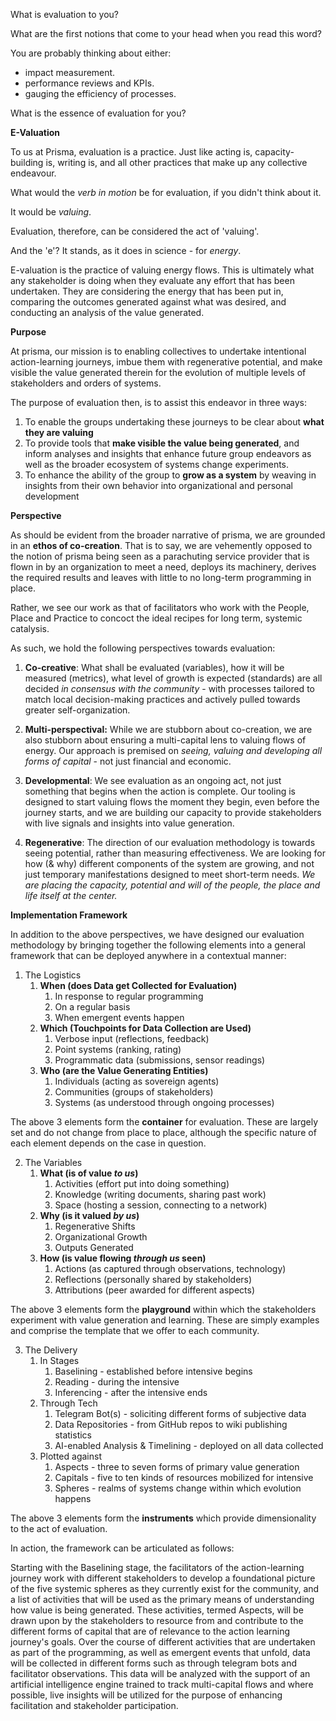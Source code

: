 What is evaluation to you?

What are the first notions that come to your head when you read this word?

You are probably thinking about either:
- impact measurement. 
- performance reviews and KPIs.
- gauging the efficiency of processes.

What is the essence of evaluation for you? 

**E-Valuation**

To us at Prisma, evaluation is a practice. Just like acting is, capacity-building is, writing is, and all other practices that make up any collective endeavour. 

What would the *verb in motion* be for evaluation, if you didn't think about it.

It would be *valuing*.

Evaluation, therefore, can be considered the act of 'valuing'. 

And the 'e'? It stands, as it does in science - for *energy*.

E-valuation is the practice of valuing energy flows. This is ultimately what any stakeholder is doing when they evaluate any effort that has been undertaken. They are considering the energy that has been put in, comparing the outcomes generated against what was desired, and conducting an analysis of the value generated.

**Purpose**

At prisma, our mission is to enabling collectives to undertake intentional action-learning journeys, imbue them with regenerative potential, and make visible the value generated therein for the evolution of multiple levels of stakeholders and orders of systems.

The purpose of evaluation then, is to assist this endeavor in three ways:

1. To enable the groups undertaking these journeys to be clear about **what they are valuing**
2. To provide tools that **make visible the value being generated**, and inform analyses and insights that enhance future group endeavors as well as the broader ecosystem of systems change experiments.
3. To enhance the ability of the group to **grow as a system** by weaving in insights from their own behavior into organizational and personal development

**Perspective**

As should be evident from the broader narrative of prisma, we are grounded in an **ethos of co-creation**. That is to say, we are vehemently opposed to the notion of prisma being seen as a parachuting service provider that is flown in by an organization to meet a need, deploys its machinery, derives the required results and leaves with little to no long-term programming in place.

Rather, we see our work as that of facilitators who work with the People, Place and Practice to concoct the ideal recipes for long term, systemic catalysis. 

As such, we hold the following perspectives towards evaluation:

1. **Co-creative**: What shall be evaluated (variables), how it will be measured (metrics), what level of growth is expected (standards) are all decided *in consensus with the community* - with processes tailored to match local decision-making practices and actively pulled towards greater self-organization.

2. **Multi-perspectival:** While we are stubborn about co-creation, we are also stubborn about ensuring a multi-capital lens to valuing flows of energy. Our approach is premised on *seeing, valuing and developing all forms of capital* - not just financial and economic.

3. **Developmental**: We see evaluation as an ongoing act, not just something that begins when the action is complete. Our tooling is designed to start valuing flows the moment they begin, even before the journey starts, and we are building our capacity to provide stakeholders with live signals and insights into value generation.

4. **Regenerative**: The direction of our evaluation methodology is towards seeing potential, rather than measuring effectiveness. We are looking for how (& why) different components of the system are growing, and not just temporary manifestations designed to meet short-term needs. *We are placing the capacity, potential and will of the people, the place and life itself at the center.*

**Implementation Framework**

In addition to the above perspectives, we have designed our evaluation methodology by bringing together the following elements into a general framework that can be deployed anywhere in a contextual manner:

1. The Logistics
	1. **When (does Data get Collected for Evaluation)**
		1. In response to regular programming
		2. On a regular basis
		3. When emergent events happen
	2. **Which (Touchpoints for Data Collection are Used)**
		1. Verbose input (reflections, feedback)
		2. Point systems (ranking, rating)
		3. Programmatic data (submissions, sensor readings)
	3. **Who (are the Value Generating Entities)**
		1. Individuals (acting as sovereign agents)
		2. Communities (groups of stakeholders)
		3. Systems (as understood through ongoing processes)

The above 3 elements form the **container** for evaluation. These are largely set and do not change from place to place, although the specific nature of each element depends on the case in question.

2. The Variables
	1. **What (is of value *to us*)**
		1. Activities (effort put into doing something)
		2. Knowledge (writing documents, sharing past work)
		3. Space (hosting a session, connecting to a network)
	2. **Why (is it valued *by us*)**
		1. Regenerative Shifts
		2. Organizational Growth
		3. Outputs Generated
	3. **How (is value flowing *through us* seen)**
		1. Actions (as captured through observations, technology)
		2. Reflections (personally shared by stakeholders)
		3. Attributions (peer awarded for different aspects)


The above 3 elements form the **playground** within which the stakeholders experiment with value generation and learning. These are simply examples and comprise the template that we offer to each community.

3. The Delivery
	1. In Stages
		1. Baselining - established before intensive begins
		2. Reading - during the intensive
		3. Inferencing - after the intensive ends
	2. Through Tech
		1. Telegram Bot(s) - soliciting different forms of subjective data
		2. Data Repositories - from GitHub repos to wiki publishing statistics
		3. AI-enabled Analysis & Timelining - deployed on all data collected
	3. Plotted against
		1. Aspects - three to seven forms of primary value generation 
		2. Capitals - five to ten kinds of resources mobilized for intensive
		3. Spheres - realms of systems change within which evolution happens

The above 3 elements form the **instruments** which provide dimensionality to the act of evaluation.

In action, the framework can be articulated as follows:

Starting with the Baselining stage, the facilitators of the action-learning journey work with different stakeholders to develop a foundational picture of the five systemic spheres as they currently exist for the community, and a list of activities that will be used as the primary means of understanding how value is being generated. These activities, termed Aspects, will be drawn upon by the stakeholders to resource from and contribute to the different forms of capital that are of relevance to the action learning journey's goals. Over the course of different activities that are undertaken as part of the programming, as well as emergent events that unfold, data will be collected in different forms such as through telegram bots and facilitator observations. This data will be analyzed with the support of an artificial intelligence engine trained to track multi-capital flows and where possible, live insights will be utilized for the purpose of enhancing facilitation and stakeholder participation. 

